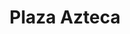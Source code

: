 ---
title: Plaza Azteca
lng: -76.983806
lat: 40.2396087
color: '#31225D'
type: restaurant
address: 5470 Carlisle Pike, Mechanicsburg, PA 17050
rating: 4
tags: 
  - mexican
  - elote
  - fajitas
---